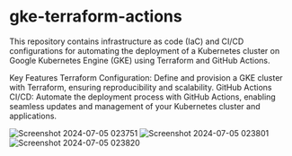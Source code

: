 # gke-terraform-actions
This repository contains infrastructure as code (IaC) and CI/CD configurations for automating the deployment of a Kubernetes cluster on Google Kubernetes Engine (GKE) using Terraform and GitHub Actions.

Key Features
Terraform Configuration: Define and provision a GKE cluster with Terraform, ensuring reproducibility and scalability.
GitHub Actions CI/CD: Automate the deployment process with GitHub Actions, enabling seamless updates and management of your Kubernetes cluster and applications.


![Screenshot 2024-07-05 023751](https://github.com/Vinayak-009/gke-terraform-actions/assets/83303847/8461f379-b38d-40df-805f-11ec20be85d0)
![Screenshot 2024-07-05 023801](https://github.com/Vinayak-009/gke-terraform-actions/assets/83303847/fecbfea8-7400-45d8-86dc-ffa346fe9c5c)
![Screenshot 2024-07-05 023820](https://github.com/Vinayak-009/gke-terraform-actions/assets/83303847/1f78090b-3bf4-438f-9909-01b5f3544ae3)
